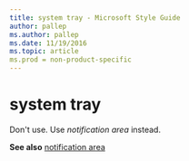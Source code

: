 ```yaml
---
title: system tray - Microsoft Style Guide
author: pallep
ms.author: pallep
ms.date: 11/19/2016
ms.topic: article
ms.prod = non-product-specific
---
```


# system tray

Don't use. Use *notification area* instead.

**See also** [notification area](/style-guide/a-z-word-list-term-collections/n/notification-area)
